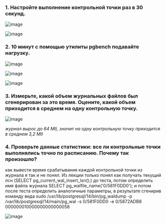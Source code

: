 ### 1. Настройте выполнение контрольной точки раз в 30 секунд.

![image](https://github.com/AKhabarov/Otus-HomeWork/assets/40095258/8eefeea6-1a72-4313-997a-4350fbf97816)

![image](https://github.com/AKhabarov/Otus-HomeWork/assets/40095258/ff08cc7a-4add-4356-9f04-cae451275d3e)

### 2. 10 минут c помощью утилиты pgbench подавайте нагрузку.

![image](https://github.com/AKhabarov/Otus-HomeWork/assets/40095258/a4270b02-913a-496d-8943-a4698f8c7ef1)

![image](https://github.com/AKhabarov/Otus-HomeWork/assets/40095258/766431cb-0adf-4223-9123-2c4ee56c25c3)

![image](https://github.com/AKhabarov/Otus-HomeWork/assets/40095258/a979890a-b4fd-4ff0-b256-141b649ea211)

### 3. Измерьте, какой объем журнальных файлов был сгенерирован за это время. Оцените, какой объем приходится в среднем на одну контрольную точку.

![image](https://github.com/AKhabarov/Otus-HomeWork/assets/40095258/ec6c41d9-777c-429c-9e84-3b0d1bc3c6bc)

*журнал вырос до 64 Мб, значит на одну контрольную точку приходится в среднем 3,2 Мб*

### 4. Проверьте данные статистики: все ли контрольные точки выполнялись точно по расписанию. Почему так произошло?

как вывести время срабатывания каждой контрольной точки из журнала я так и не понял.
Из лекции только понял как получать текущий лсн (SELECT pg_current_wal_insert_lsn();) до теста, потом определить имя файла журнала SELECT pg_walfile_name('0/581F0DD0'); и потом после теста определить аналогичные параметры, в результате сгенирив команду вида
sudo /usr/lib/postgresql/14/bin/pg_waldump -p /var/lib/postgresql/14/main/pg_wal -s 0/581F0DD0 -e 0/5872ADB8 000000010000000000000058

![image](https://github.com/AKhabarov/Otus-HomeWork/assets/40095258/628be247-bf47-4a60-ac24-3c55fd6a42c0)
